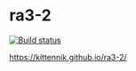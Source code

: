 # ra3-2
[![Build status](https://ci.appveyor.com/api/projects/status/ky8ox5w45fdpxh24?svg=true)](https://ci.appveyor.com/project/Kittennik65959/ra3-2)

https://kittennik.github.io/ra3-2/
